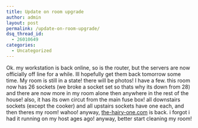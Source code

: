 ```yaml
---
title: Update on room upgrade
author: admin
layout: post
permalink: /update-on-room-upgrade/
dsq_thread_id:
  - 26010649
categories:
  - Uncategorized
---
```

Ok. my workstation is back online, so is the router, but the servers are now officially off line for a while. Ill hopefully get them back tomorrow some time. My room is still in a state! there will be photos! I have a few. this room now has 26 sockets (we broke a socket set so thats why its down from 28) and there are now more in my room alone then anywhere in the rest of the house! also, it has its own circut from the main fuse box! all downstairs sockets (except the cooker) and all upstairs sockets have one each, and then theres my room! wahoo! anyway, [the-hairy-one.com][1] is back. i forgot i had it running on my host ages ago! anyway, better start cleaning my room!

 [1]: http://www.the-hairy-one.com